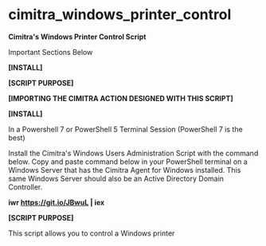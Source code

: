 # cimitra_windows_printer_control
**Cimitra's Windows Printer Control Script**

Important Sections Below

**[INSTALL]**

**[SCRIPT PURPOSE]**

**[IMPORTING THE CIMITRA ACTION DESIGNED WITH THIS SCRIPT]**


**[INSTALL]**

In a Powershell 7 or PowerShell 5 Terminal Session (PowerShell 7 is the best)

Install the Cimitra's Windows Users Administration Script with the command below. Copy and paste command below in your PowerShell terminal on a Windows Server that has the Cimitra Agent for Windows installed. This same Windows Server should also be an Active Directory Domain Controller. 

**iwr https://git.io/JBwuL | iex**


**[SCRIPT PURPOSE]**

This script allows you to control a Windows printer
